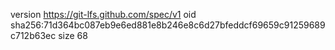 version https://git-lfs.github.com/spec/v1
oid sha256:71d364bc087eb9e6ed881e8b246e8c6d27bfeddcf69659c91259689c712b63ec
size 68
